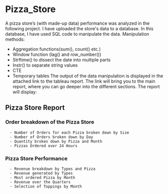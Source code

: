 # Pizza_Store

A pizza store’s (with made-up data) performance was analyzed in the following project. I have uploaded the store's data to a database. In this database, I have used SQL code to manipulate the data.
Manipulation methods:
- Aggregation functions(sum(), count() etc.)
- Window function (lag() and row_number())
- Strftime() to dissect the date into multiple parts
- Instr() to separate string values
- CTE
- Temporary tables
The output of the data manipulation is displayed in the attached link to the tableau report. The link will bring you to the main report, where you can go deeper into the different sections.
The report will display:
## Pizza Store Report
  ### Order breakdown of the Pizza Store
      - Number of Orders for each Pizza broken down by Size
      - Number of Orders broken down by Day
      - Quantity broken down by Pizza and Month
      - Pizzas Ordered over 24 Hours
  ### Pizza Store Performance
      - Revenue breakdown by Types and Pizza
      - Revenue generated by Types
      - Most ordered Pizza by Month
      - Revenue over the Quarters
      - Selection of Toppings by Month
